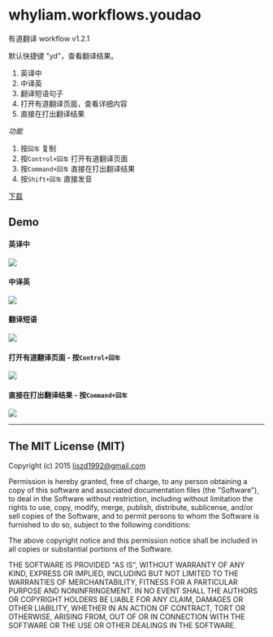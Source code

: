 # whyliam.workflows.youdao

有道翻译 workflow v1.2.1

默认快捷键 "yd"，查看翻译结果。

1. 英译中
2. 中译英
3. 翻译短语句子
4. 打开有道翻译页面，查看详细内容
5. 直接在打出翻译结果

*功能*

1. 按`回车` 复制
2. 按`Control+回车` 打开有道翻译页面
3. 按`Command+回车` 直接在打出翻译结果
4. 按`Shift+回车` 直接发音

[下载](https://github.com/liszd/whyliam.workflows.youdao/blob/master/whyliam.workflows.youdao.alfredworkflow?raw=true)

## Demo

#### 英译中

![](http://ww2.sinaimg.cn/large/48910e01gw1erucr05z85g213p0kbqhn.gif)

#### 中译英

![](http://ww2.sinaimg.cn/large/48910e01gw1erucrd5tnmg213p0kbk6q.gif)

#### 翻译短语

![](http://ww2.sinaimg.cn/large/48910e01gw1erucrvb9a8g213p0kbqhn.gif)

#### 打开有道翻译页面 - 按`Control+回车`

![](http://ww4.sinaimg.cn/large/48910e01gw1erucsmvtkgg213l0kaqq2.gif)

#### 直接在打出翻译结果 - 按`Command+回车`

![](http://ww3.sinaimg.cn/large/48910e01gw1eructbvt9rg213p0jh0wi.gif)

---

## The MIT License (MIT)

Copyright (c) 2015 liszd1992@gmail.com

Permission is hereby granted, free of charge, to any person obtaining a copy
of this software and associated documentation files (the "Software"), to deal
in the Software without restriction, including without limitation the rights
to use, copy, modify, merge, publish, distribute, sublicense, and/or sell
copies of the Software, and to permit persons to whom the Software is
furnished to do so, subject to the following conditions:

The above copyright notice and this permission notice shall be included in
all copies or substantial portions of the Software.

THE SOFTWARE IS PROVIDED "AS IS", WITHOUT WARRANTY OF ANY KIND, EXPRESS OR
IMPLIED, INCLUDING BUT NOT LIMITED TO THE WARRANTIES OF MERCHANTABILITY,
FITNESS FOR A PARTICULAR PURPOSE AND NONINFRINGEMENT. IN NO EVENT SHALL THE
AUTHORS OR COPYRIGHT HOLDERS BE LIABLE FOR ANY CLAIM, DAMAGES OR OTHER
LIABILITY, WHETHER IN AN ACTION OF CONTRACT, TORT OR OTHERWISE, ARISING FROM,
OUT OF OR IN CONNECTION WITH THE SOFTWARE OR THE USE OR OTHER DEALINGS IN
THE SOFTWARE.